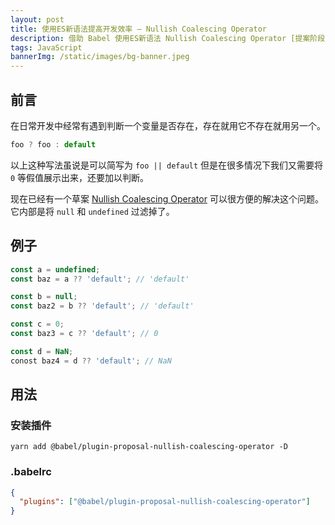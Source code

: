 ```yaml
---
layout: post
title: 使用ES新语法提高开发效率 — Nullish Coalescing Operator
description: 借助 Babel 使用ES新语法 Nullish Coalescing Operator [提案阶段] 简化代码。
tags: JavaScript
bannerImg: /static/images/bg-banner.jpeg
---
```


## 前言

在日常开发中经常有遇到判断一个变量是否存在，存在就用它不存在就用另一个。

<!--more-->

```javascript
foo ? foo : default
```

以上这种写法虽说是可以简写为 `foo || default` 但是在很多情况下我们又需要将 `0` 等假值展示出来，还要加以判断。

现在已经有一个草案 [Nullish Coalescing Operator](https://tc39.es/proposal-nullish-coalescing/) 可以很方便的解决这个问题。它内部是将 `null` 和 `undefined` 过滤掉了。

## 例子

```javascript
const a = undefined;
const baz = a ?? 'default'; // 'default'

const b = null;
const baz2 = b ?? 'default'; // 'default'

const c = 0;
const baz3 = c ?? 'default'; // 0

const d = NaN;
conost baz4 = d ?? 'default'; // NaN

```

## 用法

### 安装插件

```shell
yarn add @babel/plugin-proposal-nullish-coalescing-operator -D
```

### .babelrc

```json
{
  "plugins": ["@babel/plugin-proposal-nullish-coalescing-operator"]
}
```
